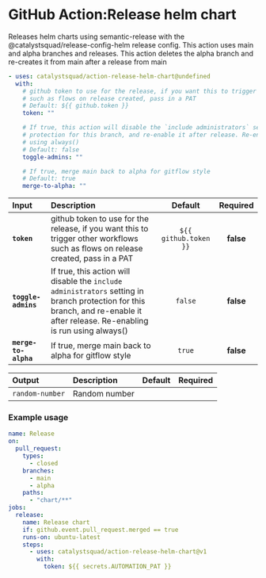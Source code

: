 <!-- start title -->

# GitHub Action:Release helm chart

<!-- end title -->
<!-- start description -->

Releases helm charts using semantic-release with the @catalystsquad/release-config-helm release config. This action uses main and alpha branches and releases. This action deletes the alpha branch and re-creates it from main after a release from main

<!-- end description -->
<!-- start contents -->
<!-- end contents -->
<!-- start usage -->

```yaml
- uses: catalystsquad/action-release-helm-chart@undefined
  with:
    # github token to use for the release, if you want this to trigger other workflows
    # such as flows on release created, pass in a PAT
    # Default: ${{ github.token }}
    token: ""

    # If true, this action will disable the `include administrators` setting in branch
    # protection for this branch, and re-enable it after release. Re-enabling is run
    # using always()
    # Default: false
    toggle-admins: ""

    # If true, merge main back to alpha for gitflow style
    # Default: true
    merge-to-alpha: ""
```

<!-- end usage -->
<!-- start inputs -->

| **Input**            | **Description**                                                                                                                                                                |      **Default**      | **Required** |
| :------------------- | :----------------------------------------------------------------------------------------------------------------------------------------------------------------------------- | :-------------------: | :----------: |
| **`token`**          | github token to use for the release, if you want this to trigger other workflows such as flows on release created, pass in a PAT                                               | `${{ github.token }}` |  **false**   |
| **`toggle-admins`**  | If true, this action will disable the `include administrators` setting in branch protection for this branch, and re-enable it after release. Re-enabling is run using always() |        `false`        |  **false**   |
| **`merge-to-alpha`** | If true, merge main back to alpha for gitflow style                                                                                                                            |        `true`         |  **false**   |

<!-- end inputs -->
<!-- start outputs -->

| **Output**      | **Description** | **Default** | **Required** |
| :-------------- | :-------------- | ----------- | ------------ |
| `random-number` | Random number   |             |              |

<!-- end outputs -->
<!-- start examples -->

### Example usage

```yaml
name: Release
on:
  pull_request:
    types:
      - closed
    branches:
      - main
      - alpha
    paths:
      - "chart/**"
jobs:
  release:
    name: Release chart
    if: github.event.pull_request.merged == true
    runs-on: ubuntu-latest
    steps:
      - uses: catalystsquad/action-release-helm-chart@v1
        with:
          token: ${{ secrets.AUTOMATION_PAT }}
```

<!-- end examples -->
<!-- start [.github/ghdocs/examples/] -->
<!-- end [.github/ghdocs/examples/] -->
